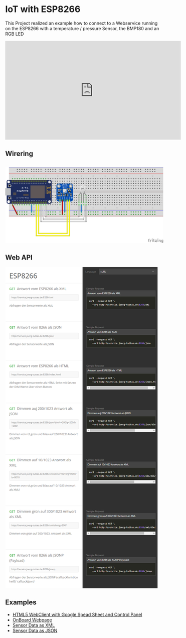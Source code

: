 <html>
    <body>
        <h1>IoT with ESP8266</h1>
        <p>This Project realized an example how to connect to a Webservice running on the ESP8266 with a temperature / pressure Sensor, the BMP180 and an RGB LED<p>
        <iframe width="560" height="315" src="https://www.youtube.com/embed/_6Ki8T2blc0" frameborder="0" allowfullscreen></iframe>
        <h2>Wirering<h2>
        <img src="doc/aufbau_Steckplatine.png">
        <h2>Web API</h2>
        <img src="doc/requests.png">
        <h2>Examples</h2>
        <ul>
        <li><a href="http://htmlpreview.github.io/?https://github.com/jtuttas/ESP8266/blob/final/public_html/index.html" target="_blank">HTML5 WebClient with Google Spead Sheet and Control Panel</a></li>
        <li><a href="http://service.joerg-tuttas.de:8266/index.html" target="_blank" >OnBoard Webpage</li>
        <li><a href="http://service.joerg-tuttas.de:8266/json" target="_blank" >Sensor Data as XML</li>
        <li><a href="http://service.joerg-tuttas.de:8266/json" target="_blank" >Sensor Data as JSON</li>
        <ul>
    </body>
</html>
